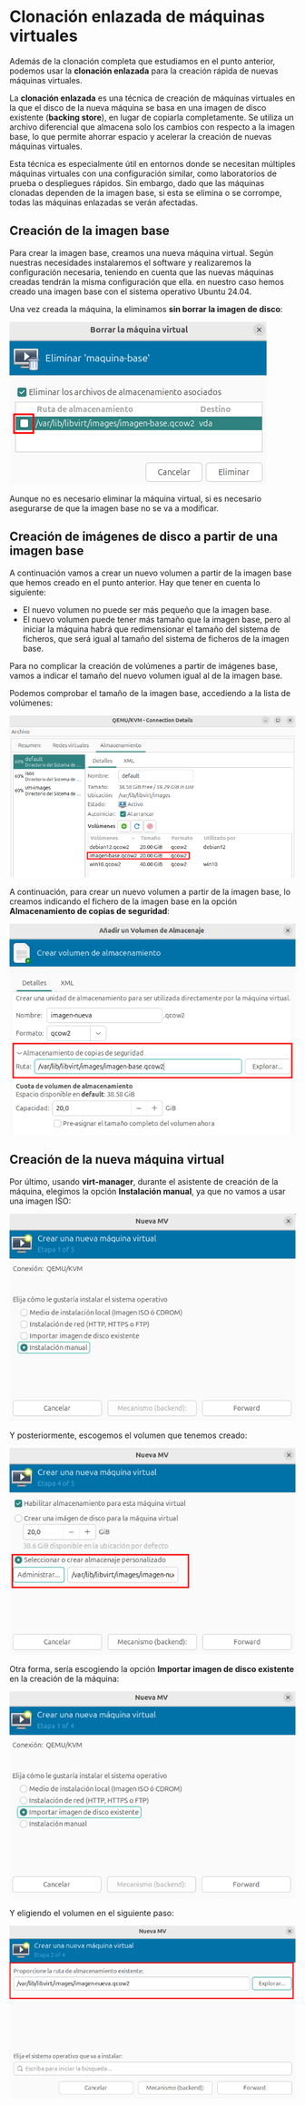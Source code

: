 # Clonación enlazada de máquinas virtuales

Además de la clonación completa que estudiamos en el punto anterior, podemos usar la **clonación enlazada** para la creación rápida de nuevas máquinas virtuales.

La **clonación enlazada** es una técnica de creación de máquinas virtuales en la que el disco de la nueva máquina se basa en una imagen de disco existente (**backing store**), en lugar de copiarla completamente. Se utiliza un archivo diferencial que almacena solo los cambios con respecto a la imagen base, lo que permite ahorrar espacio y acelerar la creación de nuevas máquinas virtuales.  

Esta técnica es especialmente útil en entornos donde se necesitan múltiples máquinas virtuales con una configuración similar, como laboratorios de prueba o despliegues rápidos. Sin embargo, dado que las máquinas clonadas dependen de la imagen base, si esta se elimina o se corrompe, todas las máquinas enlazadas se verán afectadas.  

## Creación de la imagen base

Para crear la imagen base, creamos una nueva máquina virtual. Según nuestras necesidades instalaremos el software y realizaremos la configuración necesaria, teniendo en cuenta que las nuevas máquinas creadas tendrán la misma configuración que ella. en nuestro caso hemos creado una imagen base con el sistema operativo Ubuntu 24.04.

Una vez creada la máquina, la eliminamos **sin borrar la imagen de disco**:

![enlazada](img/enlazada1.png)

Aunque no es necesario eliminar la máquina virtual, si es necesario asegurarse de que la imagen base no se va a modificar.

## Creación de imágenes de disco a partir de una imagen base

A continuación vamos a crear un nuevo volumen a partir de la imagen base que hemos creado en el punto anterior. Hay que tener en cuenta lo siguiente:

* El nuevo volumen no puede ser más pequeño que la imagen base.
* El nuevo volumen puede tener más tamaño que la imagen base, pero al iniciar la máquina habrá que redimensionar el tamaño del sistema de ficheros, que será igual al tamaño del sistema de ficheros de la imagen base.

Para no complicar la creación de volúmenes a partir de imágenes base, vamos a indicar el tamaño del nuevo volumen igual al de la imagen base.

Podemos comprobar el tamaño de la imagen base, accediendo a la lista de volúmenes:

![enlazada](img/enlazada2.png)

A continuación, para crear un nuevo volumen a partir de la imagen base, lo creamos indicando el fichero de la imagen base en la opción **Almacenamiento de copias de seguridad**:

![enlazada](img/enlazada3.png)

## Creación de la nueva máquina virtual

Por último, usando **virt-manager**, durante el asistente de creación de la máquina, elegimos la opción **Instalación manual**, ya que no vamos a usar una imagen ISO:

![volumen](img/enlazada4.png)

Y posteriormente, escogemos el volumen que tenemos creado:

![volumen](img/enlazada5.png)

Otra forma, sería escogiendo la opción **Importar imagen de disco existente** en la creación de la máquina:

![plantilla](img/enlazada6.png)

Y eligiendo el volumen en el siguiente paso:

![plantilla](img/enlazada7.png)